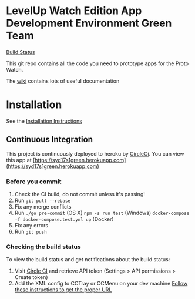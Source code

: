 # LevelUp Watch Edition App Development Environment Green Team

[Build Status](https://circleci.com/gh/twlevelup/syd_17s1_green)

This git repo contains all the code you need to prototype apps for the Proto Watch.

The [wiki](https://github.com/twlevelup/watch_edition/wiki) contains lots of useful documentation

# Installation

See the [Installation Instructions](https://github.com/twlevelup/watch_edition/wiki/Installation)

## Continuous Integration

This project is continuously deployed to heroku by [CircleCi](https://circleci.com).
You can view this app at [https://syd17s1green.herokuapp.com](https://syd17s1green.herokuapp.com)

### Before you commit

1. Check the CI build, do not commit unless it's passing!
2. Run ```git pull --rebase```
3. Fix any merge conflicts
4. Run
```./go pre-commit``` (OS X)
```npm -s run test``` (Windows)
```docker-compose -f docker-compose.test.yml up``` (Docker)
4. Fix any errors
5. Run ```git push```

### Checking the build status

To view the build status and get notifications about the build status:

1. Visit [Circle CI](https://circleci.com/gh/twlevelup/syd_17s1_green) and retrieve API token (Settings > API permissions > Create token)
2. Add the XML config to CCTray or CCMenu on your dev machine [Follow these instructions to get the proper URL](https://circleci.com/docs/1.0/polling-project-status/)
